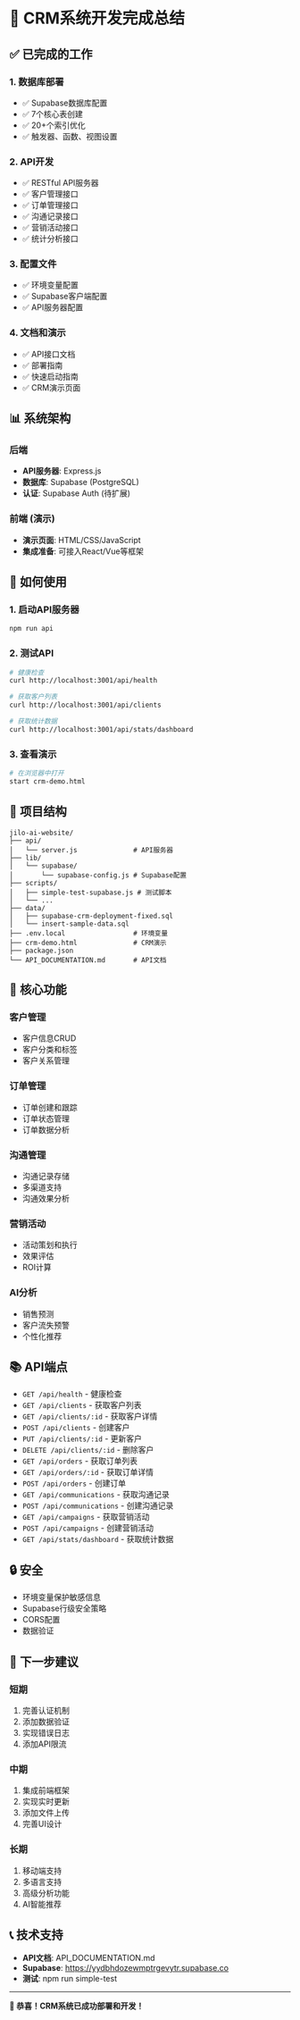 # 🎉 CRM系统开发完成总结

## ✅ 已完成的工作

### 1. 数据库部署
- ✅ Supabase数据库配置
- ✅ 7个核心表创建
- ✅ 20+个索引优化
- ✅ 触发器、函数、视图设置

### 2. API开发
- ✅ RESTful API服务器
- ✅ 客户管理接口
- ✅ 订单管理接口
- ✅ 沟通记录接口
- ✅ 营销活动接口
- ✅ 统计分析接口

### 3. 配置文件
- ✅ 环境变量配置
- ✅ Supabase客户端配置
- ✅ API服务器配置

### 4. 文档和演示
- ✅ API接口文档
- ✅ 部署指南
- ✅ 快速启动指南
- ✅ CRM演示页面

## 📊 系统架构

### 后端
- **API服务器**: Express.js
- **数据库**: Supabase (PostgreSQL)
- **认证**: Supabase Auth (待扩展)

### 前端 (演示)
- **演示页面**: HTML/CSS/JavaScript
- **集成准备**: 可接入React/Vue等框架

## 🚀 如何使用

### 1. 启动API服务器
```bash
npm run api
```

### 2. 测试API
```bash
# 健康检查
curl http://localhost:3001/api/health

# 获取客户列表
curl http://localhost:3001/api/clients

# 获取统计数据
curl http://localhost:3001/api/stats/dashboard
```

### 3. 查看演示
```bash
# 在浏览器中打开
start crm-demo.html
```

## 📁 项目结构

```
jilo-ai-website/
├── api/
│   └── server.js              # API服务器
├── lib/
│   └── supabase/
│       └── supabase-config.js # Supabase配置
├── scripts/
│   ├── simple-test-supabase.js # 测试脚本
│   └── ...
├── data/
│   ├── supabase-crm-deployment-fixed.sql
│   └── insert-sample-data.sql
├── .env.local                 # 环境变量
├── crm-demo.html              # CRM演示
├── package.json
└── API_DOCUMENTATION.md       # API文档
```

## 🎯 核心功能

### 客户管理
- 客户信息CRUD
- 客户分类和标签
- 客户关系管理

### 订单管理
- 订单创建和跟踪
- 订单状态管理
- 订单数据分析

### 沟通管理
- 沟通记录存储
- 多渠道支持
- 沟通效果分析

### 营销活动
- 活动策划和执行
- 效果评估
- ROI计算

### AI分析
- 销售预测
- 客户流失预警
- 个性化推荐

## 📚 API端点

- `GET /api/health` - 健康检查
- `GET /api/clients` - 获取客户列表
- `GET /api/clients/:id` - 获取客户详情
- `POST /api/clients` - 创建客户
- `PUT /api/clients/:id` - 更新客户
- `DELETE /api/clients/:id` - 删除客户
- `GET /api/orders` - 获取订单列表
- `GET /api/orders/:id` - 获取订单详情
- `POST /api/orders` - 创建订单
- `GET /api/communications` - 获取沟通记录
- `POST /api/communications` - 创建沟通记录
- `GET /api/campaigns` - 获取营销活动
- `POST /api/campaigns` - 创建营销活动
- `GET /api/stats/dashboard` - 获取统计数据

## 🔒 安全

- 环境变量保护敏感信息
- Supabase行级安全策略
- CORS配置
- 数据验证

## 🎨 下一步建议

### 短期
1. 完善认证机制
2. 添加数据验证
3. 实现错误日志
4. 添加API限流

### 中期
1. 集成前端框架
2. 实现实时更新
3. 添加文件上传
4. 完善UI设计

### 长期
1. 移动端支持
2. 多语言支持
3. 高级分析功能
4. AI智能推荐

## 📞 技术支持

- **API文档**: API_DOCUMENTATION.md
- **Supabase**: https://yydbhdozewmptrgevytr.supabase.co
- **测试**: npm run simple-test

---

**🎊 恭喜！CRM系统已成功部署和开发！**


